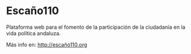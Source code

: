 Escaño110
====

Plataforma web para el fomento de la participación de la ciudadanía en la vida política andaluza.

Más info en: <http://escaño110.org>
